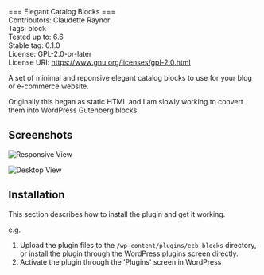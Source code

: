 === Elegant Catalog Blocks === \
Contributors:      Claudette Raynor \
Tags:              block \
Tested up to:      6.6 \
Stable tag:        0.1.0 \
License:           GPL-2.0-or-later \
License URI:       https://www.gnu.org/licenses/gpl-2.0.html 

A set of minimal and reponsive elegant catalog blocks to use for your blog or e-commerce website.

Originally this began as static HTML and I am slowly working to convert them into WordPress Gutenberg blocks.

## Screenshots 
![Responsive View](https://github.com/user-attachments/assets/ff3f2861-7ad8-498f-9367-6d010bb209b2)

![Desktop View](https://github.com/user-attachments/assets/e2e3c513-8cef-4ced-84c8-9ba47f29b1aa)


## Installation ##

This section describes how to install the plugin and get it working.

e.g.

1. Upload the plugin files to the `/wp-content/plugins/ecb-blocks` directory, or install the plugin through the WordPress plugins screen directly.
1. Activate the plugin through the 'Plugins' screen in WordPress
